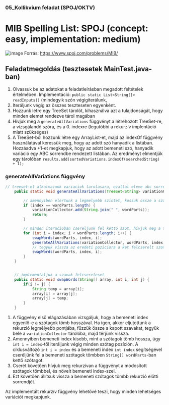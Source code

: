 
### 05_Kollikvium feladat (SPOJ/OKTV)

# MIB Spelling List: SPOJ (concept: easy, implementation: medium)
![image](https://github.com/user-attachments/assets/593ddde1-7364-414f-a76c-792bc2a78501)
Forrás: https://www.spoj.com/problems/MIB/
## Feladatmegoldás (tesztesetek MainTest.java-ban)
1. Olvassuk be az adatokat a feladatleírásban megadott feltételek értelmében. Implementáció: `public static List<String[]> readInputs()` (mindegyik szón végigiterálunk, 
2. Iteráljunk végig az összes teszteseten egyenként.
3. Hozzunk létre egy TreeSet tárolót, kihasználva azt a tulajdonságát, hogy minden elemet rendezve tárol magában
4. Hívjuk meg a `generateAllVariations` függvényt a létrehozott TreeSet-re, a vizsgálandó szóra, és a 0. indexre (legutóbbi a rekurzív implentáció miatt szükséges)
5. A TreeSet-ből hozzunk létre egy ArrayList-et, majd az indexOf függvény használatával keressük meg, hogy az adott szó hanyadik a listában. Hozzáadva +1-et megkapjuk, hogy az adott bemeneti szó, hanyadik variáció egy ABC sorrendbe rendezett listában. Az eredményt elmentjük egy tárolóban `results.add(sortedVariations.indexOf(searchedString) + 1);`
  

### generateAllVariations függvény

```java
// treeset-et alkalmazunk variaciok tarolasara, ezaltal eleve abc sorrendbe rendezve azokat
    public static void generateAllVariations(TreeSet<String> variationCollector, String[] wordParts, int index) {

        // amennyiben elertunk a legmelyebb szintet, kossuk ossze a szavakat/betuket az adott sorrendben, es taroljuk el a treesetben
        if (index == wordParts.length) {
            variationCollector.add(String.join(" ", wordParts));
            return;
        }

        // minden iteracioban csereljunk fel ketto szot, hivjuk meg a tombbel a fuggvenyt a kovetkezo indexnel
        for (int i = index; i < wordParts.length; i++) {
            swapWords(wordParts, index, i);
            generateAllVariations(variationCollector, wordParts, index + 1);
            // tegyuk vissza az eredeti poziciora a ket felcserelt szot, ezaltal biztosan megtalalva minden megoldast
            swapWords(wordParts, index, i);
        }
    }


    // implementaljuk a szavak felcsereleset
    public static void swapWords(String[] array, int i, int j) {
        if(i != j) {
            String temp = array[i];
            array[i] = array[j];
            array[j] = temp;
        }
    }
```

1. A függvény első elágazásában vizsgáljuk, hogy a bemeneti index egyenlő-e a szótagok tömb hosszával. Ha igen, akkor eljutottunk a rekurzió legmélyebb pontjába, fűzzük össze a kapott szavakat, tegyük bele a `variationCollector` tárolóba, majd térjünk vissza.
2. Amennyiben bemeneti index kisebb, mint a szótagok tömb hossza, úgy `int i = index`-től iteráljunk végig minden szótag pozíción. A ciklusváltozó `int i = index` és a bemeneti index `int index` segítségével cseréljünk fel a bemeneti szótagok tömbben `String[] wordParts`-ban kettő szótagot.
3. Cserét követően hívjuk meg rekurzívan a függvényt a módosított szótagok tömbbel, és növelt bemeneti index-szel.
4. Ezt követően állítsuk vissza a bemeneti szótagok tömbb rekurzió előtti sorrendjét.

Az implementált rekurzív függvény lehetővé teszi, hogy minden lehetséges variációt megkapjunk.
